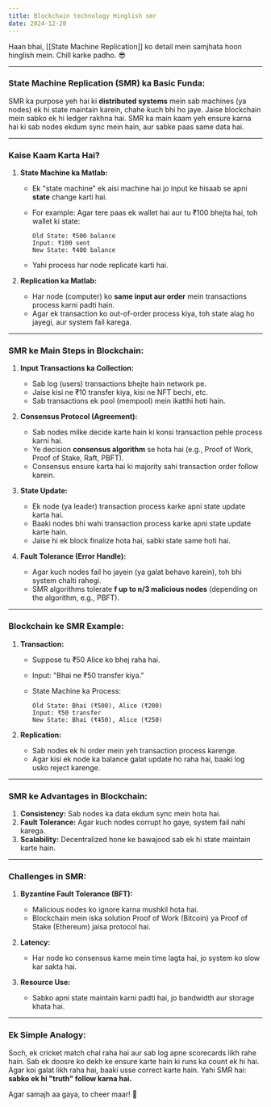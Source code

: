 ```yaml
---
title: Blockchain technology Hinglish smr
date: 2024-12-20
---
```


Haan bhai, [[State Machine Replication]] ko detail mein samjhata hoon hinglish mein. Chill karke padho. 😎

---

### **State Machine Replication (SMR) ka Basic Funda:**

SMR ka purpose yeh hai ki **distributed systems** mein sab machines (ya nodes) ek hi state maintain karein, chahe kuch bhi ho jaye. Jaise blockchain mein sabko ek hi ledger rakhna hai. SMR ka main kaam yeh ensure karna hai ki sab nodes ekdum sync mein hain, aur sabke paas same data hai.

---

### **Kaise Kaam Karta Hai?**

1. **State Machine ka Matlab:**
    
    - Ek "state machine" ek aisi machine hai jo input ke hisaab se apni **state** change karti hai.
    - For example: Agar tere paas ek wallet hai aur tu ₹100 bhejta hai, toh wallet ki state:
        
        ```
        Old State: ₹500 balance
        Input: ₹100 sent
        New State: ₹400 balance
        ```
        
    - Yahi process har node replicate karti hai.
2. **Replication ka Matlab:**
    
    - Har node (computer) ko **same input aur order** mein transactions process karni padti hain.
    - Agar ek transaction ko out-of-order process kiya, toh state alag ho jayegi, aur system fail karega.

---

### **SMR ke Main Steps in Blockchain:**

1. **Input Transactions ka Collection:**
    
    - Sab log (users) transactions bhejte hain network pe.
    - Jaise kisi ne ₹10 transfer kiya, kisi ne NFT bechi, etc.
    - Sab transactions ek pool (mempool) mein ikatthi hoti hain.
2. **Consensus Protocol (Agreement):**
    
    - Sab nodes milke decide karte hain ki konsi transaction pehle process karni hai.
    - Ye decision **consensus algorithm** se hota hai (e.g., Proof of Work, Proof of Stake, Raft, PBFT).
    - Consensus ensure karta hai ki majority sahi transaction order follow karein.
3. **State Update:**
    
    - Ek node (ya leader) transaction process karke apni state update karta hai.
    - Baaki nodes bhi wahi transaction process karke apni state update karte hain.
    - Jaise hi ek block finalize hota hai, sabki state same hoti hai.
4. **Fault Tolerance (Error Handle):**
    
    - Agar kuch nodes fail ho jayein (ya galat behave karein), toh bhi system chalti rahegi.
    - SMR algorithms tolerate **f up to n/3 malicious nodes** (depending on the algorithm, e.g., PBFT).

---

### **Blockchain ke SMR Example:**

1. **Transaction:**
    
    - Suppose tu ₹50 Alice ko bhej raha hai.
    - Input: "Bhai ne ₹50 transfer kiya."
    - State Machine ka Process:
        
        ```
        Old State: Bhai (₹500), Alice (₹200)
        Input: ₹50 transfer
        New State: Bhai (₹450), Alice (₹250)
        ```
        
2. **Replication:**
    
    - Sab nodes ek hi order mein yeh transaction process karenge.
    - Agar kisi ek node ka balance galat update ho raha hai, baaki log usko reject karenge.

---

### **SMR ke Advantages in Blockchain:**

1. **Consistency:** Sab nodes ka data ekdum sync mein hota hai.
2. **Fault Tolerance:** Agar kuch nodes corrupt ho gaye, system fail nahi karega.
3. **Scalability:** Decentralized hone ke bawajood sab ek hi state maintain karte hain.

---

### **Challenges in SMR:**

1. **Byzantine Fault Tolerance (BFT):**
    
    - Malicious nodes ko ignore karna mushkil hota hai.
    - Blockchain mein iska solution Proof of Work (Bitcoin) ya Proof of Stake (Ethereum) jaisa protocol hai.
2. **Latency:**
    
    - Har node ko consensus karne mein time lagta hai, jo system ko slow kar sakta hai.
3. **Resource Use:**
    
    - Sabko apni state maintain karni padti hai, jo bandwidth aur storage khata hai.

---

### Ek Simple Analogy:

Soch, ek cricket match chal raha hai aur sab log apne scorecards likh rahe hain. Sab ek doosre ko dekh ke ensure karte hain ki runs ka count ek hi hai. Agar koi galat likh raha hai, baaki usse correct karte hain. Yahi SMR hai: **sabko ek hi "truth" follow karna hai.**

Agar samajh aa gaya, to cheer maar! 🎉